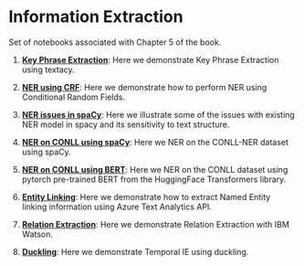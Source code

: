 # Information Extraction

Set of notebooks associated with Chapter 5 of the book.

1. **[Key Phrase Extraction](https://github.com/practical-nlp/practical-nlp/blob/master/Ch5/01_KPE.ipynb)**: Here we demonstrate Key Phrase Extraction using textacy.

2. **[NER using CRF](https://github.com/practical-nlp/practical-nlp/blob/master/Ch5/02_NERTraining.ipynb)**: Here we demonstrate how to perform NER using Conditional Random Fields.

3. **[NER issues in spaCy](https://github.com/practical-nlp/practical-nlp/blob/master/Ch5/03_NERIssues.ipynb)**: Here we  illustrate some of the issues with existing NER model in spacy and its sensitivity to text structure.

4. **[NER on CONLL using spaCy](https://github.com/practical-nlp/practical-nlp/blob/master/Ch5/04_NER_using_spaCy%20-%20CoNLL.ipynb)**: Here we NER on the CONLL-NER dataset using spaCy.

5. **[NER on CONLL using BERT](https://github.com/practical-nlp/practical-nlp/blob/master/Ch5/05_BERT_CONLL_NER.ipynb)**: Here we NER on the CONLL dataset using pytorch pre-trained BERT from the HuggingFace Transformers library. 

6. **[Entity Linking](https://github.com/practical-nlp/practical-nlp/blob/master/Ch5/06_EntityLinking-AzureTextAnalytics.ipynb)**: Here we demonstrate how to extract Named Entity linking information using Azure Text Analytics API.

7. **[Relation Extraction](https://github.com/practical-nlp/practical-nlp/blob/master/Ch5/07_REWatson.ipynb)**: Here we demonstrate Relation Extraction with IBM Watson.

8. **[Duckling](https://github.com/practical-nlp/practical-nlp/blob/master/Ch5/08_Duckling.ipynb)**: Here we demonstrate Temporal IE using duckling.

